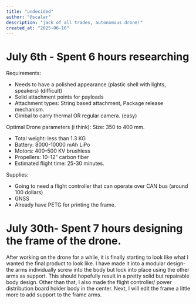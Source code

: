```yaml
---
title: "undecided"
author: "@scalar"
description: "jack of all trades, autonomous drone!"
created_at: "2025-06-16"
---
```


# July 6th - Spent 6 hours researching
Requirements:
- Needs to have a polished appearance (plastic shell with lights, speakers) (difficult)
- Solid attachment points for payloads
- Attachment types: String based attachment, Package release mechanism. 
- Gimbal to carry thermal OR regular camera. (easy)

Optimal Drone parameters (i think):
Size: 350 to 400 mm. 
- Total weight: less than 1.3 KG 
- Battery: 8000-10000 mAh LiPo
- Motors: 400–500 KV brushless
- Propellers: 10–12” carbon fiber
- Estimated flight time: 25-30 minutes. 

Supplies:
- Going to need a flight controller that can operate over CAN bus (around 100 dollars)
- GNSS
- Already have PETG for printing the frame.



# July 30th- Spent 7 hours designing the frame of the drone. 

After working on the drone for a while, it is finally starting to look like what I wanted the final product to look like. I have made it into a modular design- the arms individually screw into the body but lock into place using the other arms as support. This should hopefully result in a pretty solid but repairable body design. Other than that, I also made the flight controller/ power distribution board holder body in the center. Next, I will edit the frame a little more to add support to the frame arms. 
